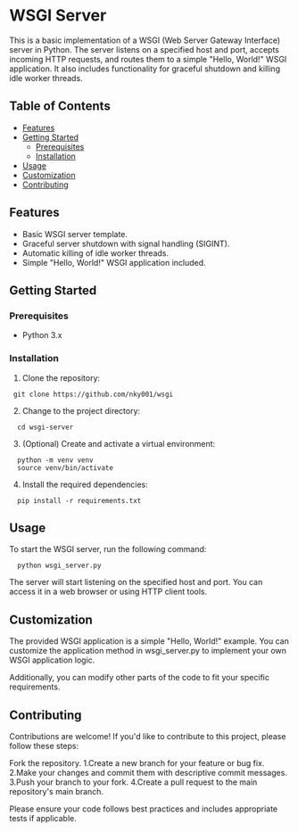# WSGI Server

This is a basic implementation of a WSGI (Web Server Gateway Interface) server in Python. The server listens on a specified host and port, accepts incoming HTTP requests, and routes them to a simple "Hello, World!" WSGI application. It also includes functionality for graceful shutdown and killing idle worker threads.

## Table of Contents

- [Features](#features)
- [Getting Started](#getting-started)
  - [Prerequisites](#prerequisites)
  - [Installation](#installation)
- [Usage](#usage)
- [Customization](#customization)
- [Contributing](#contributing)


## Features

- Basic WSGI server template.
- Graceful server shutdown with signal handling (SIGINT).
- Automatic killing of idle worker threads.
- Simple "Hello, World!" WSGI application included.

## Getting Started

### Prerequisites

- Python 3.x

### Installation
1. Clone the repository:

  ```shell
   git clone https://github.com/nky001/wsgi
  ```
2. Change to the project directory:
  ```shell
    cd wsgi-server
  ```
3. (Optional) Create and activate a virtual environment:

  ```shell
    python -m venv venv
    source venv/bin/activate
  ```
4. Install the required dependencies:
  ```shell
    pip install -r requirements.txt
  ```

## Usage
To start the WSGI server, run the following command:

```shell
  python wsgi_server.py
```
The server will start listening on the specified host and port. You can access it in a web browser or using HTTP client tools.

## Customization
The provided WSGI application is a simple "Hello, World!" example. You can customize the application method in wsgi_server.py to implement your own WSGI application logic.

Additionally, you can modify other parts of the code to fit your specific requirements.

## Contributing
Contributions are welcome! If you'd like to contribute to this project, please follow these steps:

  Fork the repository.
  1.Create a new branch for your feature or bug fix.
  2.Make your changes and commit them with descriptive commit messages.
  3.Push your branch to your fork.
  4.Create a pull request to the main repository's main branch.

Please ensure your code follows best practices and includes appropriate tests if applicable.
